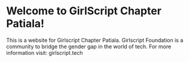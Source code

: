 # Welcome to GirlScript Chapter Patiala!

This is a website for Girlscript Chapter Patiala. 
Girlscript Foundation is a community to bridge the gender gap in the world of tech. For more information visit: girlscript.tech
